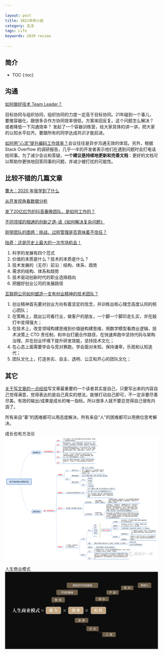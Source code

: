 ```yaml
---

layout: post
title: 2021年终小结
category: 生活
tags: Life
keywords: 2020 review

---
```


## 简介
* TOC
{:toc}

## 沟通

[如何做好技术 Team Leader？](https://mp.weixin.qq.com/s/U-hqectN-fes7Td6Osut7Q)

目标协同与组织协同，组织协同的力度一定高于目标协同。21年碰到一个事儿，要推容器化，跟很多合作方协同效率很低，方案来回反复。这个问题怎么解决？ 或者降低一下沟通效率？ 发起了一个容器训练营，给大家具体的讲一讲，把大家的认知水平拉齐。要跟所有的同学达成共识才能前进。


[如何用“心流”提升编码工作效率？](https://mp.weixin.qq.com/s/JZKnfhVQgM8exKDNGO6-gQ)会议往往是异步沟通无效的体现。另外，根据 Stack Overflow 的调研报告，几乎一半的开发者表示他们在遇到问题时会打电话给同事。为了减少会议和答疑，**一个建议是持续地更新和完善文档**：更好的文档可以帮助你更快地回答同事的问题，并减少被打扰的可能性。


## 比较不错的几篇文章

[曹大：2020 年我学到了什么](https://mp.weixin.qq.com/s/0agHeW0aE0m7LNaCyo3jsQ)

[从开发视角看数据分析](https://mp.weixin.qq.com/s/T4ClgM8jXRdjYSJl_GgpPA)

[发了20亿红包的抖音春晚团队，是如何工作的？](https://mp.weixin.qq.com/s/zrodHT27ykGKIwsQt06bgg)

[不同领域的相通的创新之道-读《如何解决复杂问题》](https://mp.weixin.qq.com/s/uF9azg0uMYAh2n9p0bikIw)

[刚带团队的困惑：挑战、过程管理是否意味着不信任？](https://mp.weixin.qq.com/s/U38tXLaUxQlzdILJD_F4UA)

[陆奇：这是历史上最大的一次市场机会！](https://mp.weixin.qq.com/s/iZFkVkRZE5D8hLqmUCpEcQ)
1. 科学的发展有四个范式
2. 价值的本质是什么？技术的本质是什么？
3. 技术发展的（无尽）前沿：结构、体系、趋势
4. 需求的结构、体系和趋势
5. 技术驱动创新时代的职业选择趋向
6. 把握好创业公司的发展路径

[互联网公司如何塑造一支有创业精神的技术团队？](https://mp.weixin.qq.com/s/1EZHkxEE18kchAV56gObUQ)

1. 创业精神首先要对创业方向有着坚定的信念，并训练出核心理念高度认同的核心团队；
2. 在策略上，跳出公司看行业，做客户的朋友，一个脚一个脚印走扎实，并在敲打中变得强大；
3. 在技术上，改变领域构建思维到价值链构建思维，用数学模型看商业逻辑，技术决策上 CTO 责任制，和中台打磨合作路径，在快速奔跑中坚持代码与架构治理，并在创业环境下提升研发效能，坚持技术文化；
4. 在心态上面需要学会与竞对赛跑，学会面对未知，保持谦卑，乐观和认知迭代；
5. 团队文化上，打造务实、自主、透明、公正和开心的团队文化；


## 其它

[关于写文章的一点经验](https://mp.weixin.qq.com/s/fJNIvghKrN_HZaO-qNfgkQ)写文章最重要的一个读者其实是自己，只要写出来的内容自己觉得满意，觉得表达的是自己真实的想法，能够打动自己即可，不一定非要尽善尽美。有效的输出/成果是成长的唯一指标。所以很多人就不要总觉得自己很有内涵了。

所有来自“事”的困难都可以用态度解决，所有来自“人”的困难都可以用换位思考解决。


成长也有方法论
![](/public/upload/life/growup.png)

人生商业模式
![](/public/upload/life/life_business_mode.png)
